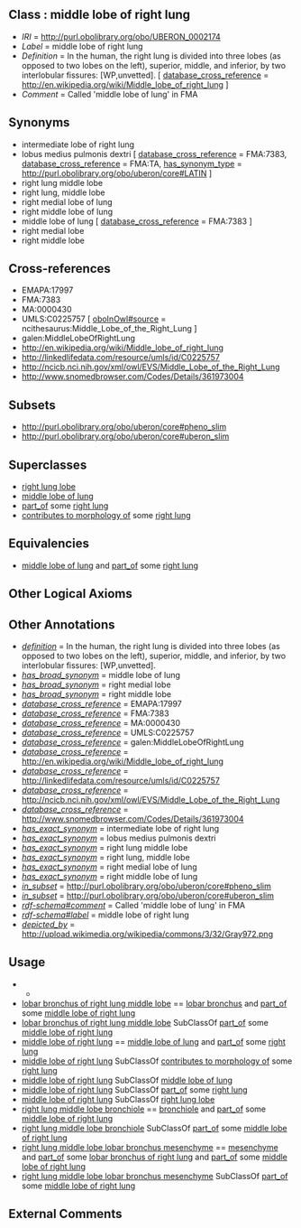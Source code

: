 
## Class : middle lobe of right lung

 * *IRI* = http://purl.obolibrary.org/obo/UBERON_0002174
 * *Label* = middle lobe of right lung
 * *Definition* = In the human, the right lung is divided into three lobes (as opposed to two lobes on the left), superior, middle, and inferior, by two interlobular fissures: [WP,unvetted]. [ [database_cross_reference](../../ef/oboInOwl#hasDbXref.md) = http://en.wikipedia.org/wiki/Middle_lobe_of_right_lung ]
 * *Comment* = Called 'middle lobe of lung' in FMA

## Synonyms

 * intermediate lobe of right lung
 * lobus medius pulmonis dextri [ [database_cross_reference](../../ef/oboInOwl#hasDbXref.md) = FMA:7383, [database_cross_reference](../../ef/oboInOwl#hasDbXref.md) = FMA:TA, [has_synonym_type](../../pe/oboInOwl#hasSynonymType.md) = http://purl.obolibrary.org/obo/uberon/core#LATIN ]
 * right lung middle lobe
 * right lung, middle lobe
 * right medial lobe of lung
 * right middle lobe of lung
 * middle lobe of lung [ [database_cross_reference](../../ef/oboInOwl#hasDbXref.md) = FMA:7383 ]
 * right medial lobe
 * right middle lobe

## Cross-references

 * EMAPA:17997
 * FMA:7383
 * MA:0000430
 * UMLS:C0225757 [ [oboInOwl#source](../../ce/oboInOwl#source.md) = ncithesaurus:Middle_Lobe_of_the_Right_Lung ]
 * galen:MiddleLobeOfRightLung
 * http://en.wikipedia.org/wiki/Middle_lobe_of_right_lung
 * http://linkedlifedata.com/resource/umls/id/C0225757
 * http://ncicb.nci.nih.gov/xml/owl/EVS/Middle_Lobe_of_the_Right_Lung
 * http://www.snomedbrowser.com/Codes/Details/361973004

## Subsets

 * http://purl.obolibrary.org/obo/uberon/core#pheno_slim
 * http://purl.obolibrary.org/obo/uberon/core#uberon_slim

## Superclasses

 * [right lung lobe](../../UBERON/18/UBERON_0006518.md)
 * [middle lobe of lung](../../UBERON/55/UBERON_0008955.md)
 * [part_of](../../BFO/50/BFO_0000050.md) some [right lung](../../UBERON/67/UBERON_0002167.md)
 * [contributes to morphology of](../../RO/33/RO_0002433.md) some [right lung](../../UBERON/67/UBERON_0002167.md)

## Equivalencies

 * [middle lobe of lung](../../UBERON/55/UBERON_0008955.md) and [part_of](../../BFO/50/BFO_0000050.md) some [right lung](../../UBERON/67/UBERON_0002167.md)

## Other Logical Axioms


## Other Annotations

 * *[definition](../../IAO/15/IAO_0000115.md)* = In the human, the right lung is divided into three lobes (as opposed to two lobes on the left), superior, middle, and inferior, by two interlobular fissures: [WP,unvetted].
 * *[has_broad_synonym](../../ym/oboInOwl#hasBroadSynonym.md)* = middle lobe of lung
 * *[has_broad_synonym](../../ym/oboInOwl#hasBroadSynonym.md)* = right medial lobe
 * *[has_broad_synonym](../../ym/oboInOwl#hasBroadSynonym.md)* = right middle lobe
 * *[database_cross_reference](../../ef/oboInOwl#hasDbXref.md)* = EMAPA:17997
 * *[database_cross_reference](../../ef/oboInOwl#hasDbXref.md)* = FMA:7383
 * *[database_cross_reference](../../ef/oboInOwl#hasDbXref.md)* = MA:0000430
 * *[database_cross_reference](../../ef/oboInOwl#hasDbXref.md)* = UMLS:C0225757
 * *[database_cross_reference](../../ef/oboInOwl#hasDbXref.md)* = galen:MiddleLobeOfRightLung
 * *[database_cross_reference](../../ef/oboInOwl#hasDbXref.md)* = http://en.wikipedia.org/wiki/Middle_lobe_of_right_lung
 * *[database_cross_reference](../../ef/oboInOwl#hasDbXref.md)* = http://linkedlifedata.com/resource/umls/id/C0225757
 * *[database_cross_reference](../../ef/oboInOwl#hasDbXref.md)* = http://ncicb.nci.nih.gov/xml/owl/EVS/Middle_Lobe_of_the_Right_Lung
 * *[database_cross_reference](../../ef/oboInOwl#hasDbXref.md)* = http://www.snomedbrowser.com/Codes/Details/361973004
 * *[has_exact_synonym](../../ym/oboInOwl#hasExactSynonym.md)* = intermediate lobe of right lung
 * *[has_exact_synonym](../../ym/oboInOwl#hasExactSynonym.md)* = lobus medius pulmonis dextri
 * *[has_exact_synonym](../../ym/oboInOwl#hasExactSynonym.md)* = right lung middle lobe
 * *[has_exact_synonym](../../ym/oboInOwl#hasExactSynonym.md)* = right lung, middle lobe
 * *[has_exact_synonym](../../ym/oboInOwl#hasExactSynonym.md)* = right medial lobe of lung
 * *[has_exact_synonym](../../ym/oboInOwl#hasExactSynonym.md)* = right middle lobe of lung
 * *[in_subset](../../et/oboInOwl#inSubset.md)* = http://purl.obolibrary.org/obo/uberon/core#pheno_slim
 * *[in_subset](../../et/oboInOwl#inSubset.md)* = http://purl.obolibrary.org/obo/uberon/core#uberon_slim
 * *[rdf-schema#comment](../../nt/rdf-schema#comment.md)* = Called 'middle lobe of lung' in FMA
 * *[rdf-schema#label](../../el/rdf-schema#label.md)* = middle lobe of right lung
 * *[depicted_by](../../depicted/by/depicted_by.md)* = http://upload.wikimedia.org/wikipedia/commons/3/32/Gray972.png

## Usage

 * -
 * [lobar bronchus of right lung middle lobe](../../UBERON/63/UBERON_0012063.md) == [lobar bronchus](../../UBERON/83/UBERON_0002183.md) and [part_of](../../BFO/50/BFO_0000050.md) some [middle lobe of right lung](../../UBERON/74/UBERON_0002174.md)
 * [lobar bronchus of right lung middle lobe](../../UBERON/63/UBERON_0012063.md) SubClassOf [part_of](../../BFO/50/BFO_0000050.md) some [middle lobe of right lung](../../UBERON/74/UBERON_0002174.md)
 * [middle lobe of right lung](../../UBERON/74/UBERON_0002174.md) == [middle lobe of lung](../../UBERON/55/UBERON_0008955.md) and [part_of](../../BFO/50/BFO_0000050.md) some [right lung](../../UBERON/67/UBERON_0002167.md)
 * [middle lobe of right lung](../../UBERON/74/UBERON_0002174.md) SubClassOf [contributes to morphology of](../../RO/33/RO_0002433.md) some [right lung](../../UBERON/67/UBERON_0002167.md)
 * [middle lobe of right lung](../../UBERON/74/UBERON_0002174.md) SubClassOf [middle lobe of lung](../../UBERON/55/UBERON_0008955.md)
 * [middle lobe of right lung](../../UBERON/74/UBERON_0002174.md) SubClassOf [part_of](../../BFO/50/BFO_0000050.md) some [right lung](../../UBERON/67/UBERON_0002167.md)
 * [middle lobe of right lung](../../UBERON/74/UBERON_0002174.md) SubClassOf [right lung lobe](../../UBERON/18/UBERON_0006518.md)
 * [right lung middle lobe bronchiole](../../UBERON/68/UBERON_0012068.md) == [bronchiole](../../UBERON/86/UBERON_0002186.md) and [part_of](../../BFO/50/BFO_0000050.md) some [middle lobe of right lung](../../UBERON/74/UBERON_0002174.md)
 * [right lung middle lobe bronchiole](../../UBERON/68/UBERON_0012068.md) SubClassOf [part_of](../../BFO/50/BFO_0000050.md) some [middle lobe of right lung](../../UBERON/74/UBERON_0002174.md)
 * [right lung middle lobe lobar bronchus mesenchyme](../../UBERON/00/UBERON_0004900.md) == [mesenchyme](../../UBERON/04/UBERON_0003104.md) and [part_of](../../BFO/50/BFO_0000050.md) some [lobar bronchus of right lung](../../UBERON/04/UBERON_0003404.md) and [part_of](../../BFO/50/BFO_0000050.md) some [middle lobe of right lung](../../UBERON/74/UBERON_0002174.md)
 * [right lung middle lobe lobar bronchus mesenchyme](../../UBERON/00/UBERON_0004900.md) SubClassOf [part_of](../../BFO/50/BFO_0000050.md) some [middle lobe of right lung](../../UBERON/74/UBERON_0002174.md)

## External Comments

